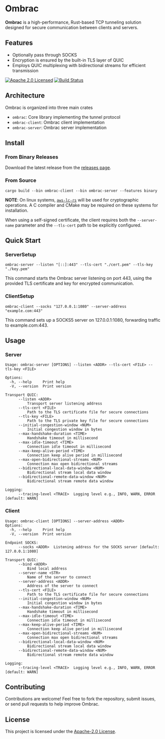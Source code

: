 # Ombrac

**Ombrac** is a high-performance, Rust-based TCP tunneling solution designed for secure communication between clients and servers.

## Features
- Optionally pass through SOCKS
- Encryption is ensured by the built-in TLS layer of QUIC
- Employs QUIC multiplexing with bidirectional streams for efficient transmission

[![Apache 2.0 Licensed][license-badge]][license-url]
[![Build Status][actions-badge]][actions-url]

## Architecture
Ombrac is organized into three main crates

- `ombrac`: Core library implementing the tunnel protocol
- `ombrac-client`: Ombrac client implementation
- `ombrac-server`: Ombrac server implementation


## Install
### From Binary Releases
Download the latest release from the [releases page](https://github.com/ombrac/ombrac/releases).

### From Source
```shell
cargo build --bin ombrac-client --bin ombrac-server --features binary
```
**NOTE**: On linux systems, [`aws-lc-rs`](https://github.com/aws/aws-lc-rs) will be used for cryptographic operations. A C compiler and CMake may be required on these systems for installation.

When using a self-signed certificate, the client requires both the `--server-name` parameter and the `--tls-cert` path to be explicitly configured.

## Quick Start
### ServerSetup
```shell
ombrac-server --listen "[::]:443" --tls-cert "./cert.pem" --tls-key "./key.pem"
```
This command starts the Ombrac server listening on port 443, using the provided TLS certificate and key for encrypted communication.

### ClientSetup
```shell
ombrac-client --socks "127.0.0.1:1080" --server-address "example.com:443"
```
This command sets up a SOCKS5 server on 127.0.0.1:1080, forwarding traffic to example.com:443.

## Usage
### Server

```shell
Usage: ombrac-server [OPTIONS] --listen <ADDR> --tls-cert <FILE> --tls-key <FILE>

Options:
  -h, --help     Print help
  -V, --version  Print version

Transport QUIC:
      --listen <ADDR>
          Transport server listening address
      --tls-cert <FILE>
          Path to the TLS certificate file for secure connections
      --tls-key <FILE>
          Path to the TLS private key file for secure connections
      --initial-congestion-window <NUM>
          Initial congestion window in bytes
      --max-handshake-duration <TIME>
          Handshake timeout in millisecond
      --max-idle-timeout <TIME>
          Connection idle timeout in millisecond
      --max-keep-alive-period <TIME>
          Connection keep alive period in millisecond
      --max-open-bidirectional-streams <NUM>
          Connection max open bidirectional streams
      --bidirectional-local-data-window <NUM>
          Bidirectional stream local data window
      --bidirectional-remote-data-window <NUM>
          Bidirectional stream remote data window

Logging:
      --tracing-level <TRACE>  Logging level e.g., INFO, WARN, ERROR [default: WARN]
```

### Client
```shell
Usage: ombrac-client [OPTIONS] --server-address <ADDR>
Options:
  -h, --help     Print help
  -V, --version  Print version

Endpoint SOCKS:
      --socks <ADDR>  Listening address for the SOCKS server [default: 127.0.0.1:1080]

Transport QUIC:
      --bind <ADDR>
          Bind local address
      --server-name <STR>
          Name of the server to connect
      --server-address <ADDR>
          Address of the server to connect
      --tls-cert <FILE>
          Path to the TLS certificate file for secure connections
      --initial-congestion-window <NUM>
          Initial congestion window in bytes
      --max-handshake-duration <TIME>
          Handshake timeout in millisecond
      --max-idle-timeout <TIME>
          Connection idle timeout in millisecond
      --max-keep-alive-period <TIME>
          Connection keep alive period in millisecond
      --max-open-bidirectional-streams <NUM>
          Connection max open bidirectional streams
      --bidirectional-local-data-window <NUM>
          Bidirectional stream local data window
      --bidirectional-remote-data-window <NUM>
          Bidirectional stream remote data window

Logging:
      --tracing-level <TRACE>  Logging level e.g., INFO, WARN, ERROR [default: WARN]
```

## Contributing
Contributions are welcome! Feel free to fork the repository, submit issues, or send pull requests to help improve Ombrac.

## License
This project is licensed under the [Apache-2.0 License](./LICENSE).

[license-badge]: https://img.shields.io/badge/license-apache-blue.svg
[license-url]: https://github.com/ombrac/ombrac/blob/main/LICENSE
[actions-badge]: https://github.com/ombrac/ombrac/workflows/CI/badge.svg
[actions-url]: https://github.com/ombrac/ombrac/actions/workflows/ci.yml?query=branch%3Amain